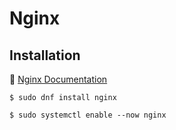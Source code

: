 # Nginx

## Installation
🔗 <a href="https://nginx.org/en/docs/index.html" target="_blank">Nginx Documentation</a>

```shell
$ sudo dnf install nginx
```
```shell
$ sudo systemctl enable --now nginx
```
